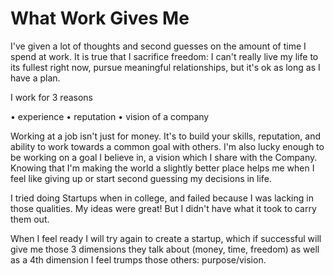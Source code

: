 # What Work Gives Me

I've given a lot of thoughts and second guesses on the amount of time I spend at work. It is true that I sacrifice freedom: I can't really live my life to its fullest right now, pursue meaningful relationships, but it's ok as long as I have a plan.

I work for 3 reasons

• experience
• reputation
• vision of a company

Working at a job isn't just for money. It's to build your skills, reputation, and ability to work towards a common goal with others. I'm also lucky enough to be working on a goal I believe in, a vision which I share with the Company. Knowing that I'm making the world a slightly better place helps me when I feel like giving up or start second guessing my decisions in life.

I tried doing Startups when in college, and failed because I was lacking in those qualities. My ideas were great! But I didn't have what it took to carry them out.

When I feel ready I will try again to create a startup, which if successful will give me those 3 dimensions they talk about (money, time, freedom) as well as a 4th dimension I feel trumps those others: purpose/vision.
